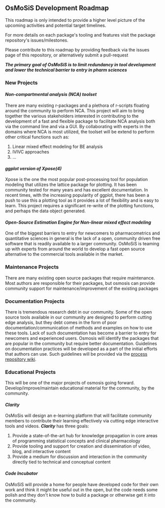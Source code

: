 ## OsMoSiS Development Roadmap

This roadmap is only intended to provide a higher level picture of the upcoming activities and potential target timelines.

For more details on each package's tooling and features visit the package repository's issues/milestones.

Please contribute to this roadmap by providing feedback via the issues page of this repository, or alternatively submit a pull-request

___The primary goal of OsMoSiS is to limit redundancy in tool development and lower the technical barrier to entry in pharm sciences___

### New Projects

#### _Non-compartmental analysis (NCA) toolset_

There are many existing r-packages and a plethora of r-scripts floating around the community to perform NCA.
This project will aim to bring together the various stakeholders interested in contributing to the development of a fast and flexible package to facilitate NCA analysis both via the command line and via a GUI. By collaborating with experts in the domains where NCA is most utilized, the toolset will be extend to perform other critical functions such as:

1. Linear mixed effect modeling for BE analysis
2. IVIVC approaches
3. ...

#### _ggplot version of Xpose(4)_

Xpose is the one the most popular post-processing tool for population modeling that utilizes the lattice package for plotting.
It has been community tested for many years and has excellent documentation. In recent times, with the increasing popularity of
ggplot, there has been a push to use this a plotting tool as it provides a lot of flexibility and is easy to learn. This project
requires a significant re-write of the plotting functions, and perhaps the data object generated.

#### _Open-Source Estimation Engine for Non-linear mixed effect modeling_

One of the biggest barriers to entry for newcomers to pharmacometrics and quantitative sciences in general is the lack of a open, community driven free software that is readily available to a larger community. OsMoSiS is teaming up with experts from around the world to develop a fast open source alternative to the commercial tools available in the market.

### Maintenance Projects

There are many existing open source packages that require maintenance. Most authors are responsible for their packages, but osmosis can provide community support for maintenance/improvement of the existing packages

### Documentation Projects

There is tremendous research debt in our community. Some of the open source tools available in our community are designed to perform cutting edge analysis, but they debt comes in the form of poor documentation/communication of methods and examples on how to use these tools. Lack of such documentation has become a barrier to entry for newcomers and experienced users. Osmosis will identify the packages that are popular in the community but require better documentation.
Guidelines on documentation practices will be developed as a part of the initial efforts that authors can use. Such guidelines will be provided via the [process repository wiki](https://github.com/osmosisfoundation/process).

### Educational Projects
This will be one of the major projects of osmosis going forward. Develop/improve/maintain educational material for the community, by the community.

#### _Clarity_

OsMoSis will design an e-learning platform that will facilitate community members to contribute their learning effectively via cutting edge interactive tools and videos. ***Clarity*** has three goals:

1. Provide a state-of-the-art hub for knowledge propagation in core areas of programming statistical concepts and clinical pharmacology
2. Provide tooling and support for creation and dissemination of video, blog, and interactive content
3. Provide a medium for discussion and interaction in the community directly tied to technical and conceptual content

#### _Code Incubator_

OsMoSiS will provide a home for people have developed code for their own work and think it might be useful out in the open, but the code needs some polish and they don't know how to build a package or otherwise get it into the community.
